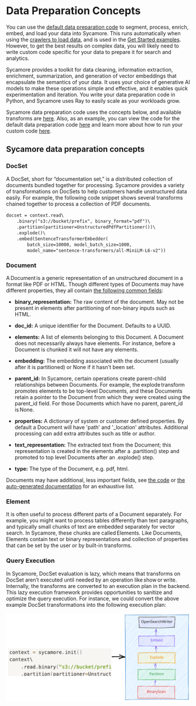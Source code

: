 # Data Preparation Concepts

You can use the [default data preparation code](../../../notebooks/default-prep-script.ipnb) to segment, process, enrich, embed, and load your data into Sycamore. This runs automatically when using the [crawlers to load data](..//load_data.md#using-a-crawler), and is used in the [Get Started examples](../welcome_to_sycamore/get_started.md). However, to get the best results on complex data, you will likely need to write custom code specific for your data to prepare it for search and analytics.

Sycamore provides a toolkit for data cleaning, information extraction, enrichment, summarization, and generation of vector embeddings that encapsulate the semantics of your data. It uses your choice of generative AI models to make these operations simple and effective, and it enables quick experimentation and iteration. You write your data preparation code in Python, and Sycamore uses Ray to easily scale as your workloads grow.

Sycamore data preparation code uses the concepts below, and available transforms are [here](/transforms.rst). Also, as an example, you can view the code for the default data preparation code [here](https://github.com/aryn-ai/sycamore/blob/main/notebooks/default-prep-script.ipnb) and learn more about how to run your custom code [here](/running_a_data_preparation_job.md).

## Sycamore data preparation concepts

### DocSet

A DocSet, short for “documentation set,” is a distributed collection of documents bundled together for processing. Sycamore provides a variety of transformations on DocSets to help customers handle unstructured data easily. For example, the following code snippet shows several transforms chained together to process a collection of PDF documents.

```context = sycamore.init()
docset = context.read\
    .binary("s3://bucket/prefix", binary_format="pdf")\
    .partition(partitioner=UnstructuredPdfPartitioner())\
    .explode()\
    .embed(SentenceTransformerEmbedder(
        batch_size=10000, model_batch_size=1000,
        model_name="sentence-transformers/all-MiniLM-L6-v2"))
```


### Document

A Document is a generic representation of an unstructured document in a format like PDF or HTML. Though different types of Documents may have different properties, they all contain [the following common fields](https://github.com/aryn-ai/sycamore/blob/main/sycamore/data/document.py#L20):

* **binary_representation:** The raw content of the document. May not be present in elements after partitioning of non-binary inputs such as HTML.
    
* **doc_id:** A unique identifier for the Document. Defaults to a UUID.

* **elements:** A list of elements belonging to this Document. A Document does not necessarily always have elements. For instance, before a Document is chunked it will not have any elements.

* **embedding:** The embedding associated with the document (usually after it is partitioned) or None if it hasn't been set.

* **parent_id:** In Sycamore, certain operations create parent-child relationships between Documents. For example, the explode transform promotes elements to be top-level Documents, and these Documents retain a pointer to the Document from which they were created using the parent_id field. For those Documents which have no parent, parent_id is None.

* **properties:** A dictionary of system or customer defined properties. By default a Document will have 'path' and '_location' attributes. Additional processing can add extra attributes such as title or author.

* **text_representation:** The extracted text from the Document; this representation is created in the elements after a .partition() step and promoted to top level Documents after an .explode() step.

* **type:** The type of the Document, e.g. pdf, html.

Documents may have additional, less important fields, see [the code](https://github.com/aryn-ai/sycamore/blob/main/sycamore/data/document.py#L20) or [the auto-generated documentation](https://sycamore.readthedocs.io/en/stable/APIs/data/data.html#sycamore.data.document.Document) for an exhaustive list.


### Element

It is often useful to process different parts of a Document separately. For example, you might want to process tables differently than text paragraphs, and typically small chunks of text are embedded separately for vector search. In Sycamore, these chunks are called Elements. Like Documents, Elements contain text or binary representations and collection of properties that can be set by the user or by built-in transforms.

### Query Execution

In Sycamore, DocSet evaluation is lazy, which means that transforms on DocSet aren’t executed until needed by an operation like show or write. Internally, the transforms are converted to an execution plan in the backend. This lazy execution framework provides opportunities to sanitize and optimize the query execution. For instance, we could convert the above example DocSet transformations into the following execution plan:

![Untitled](imgs/query_execution.svg)
